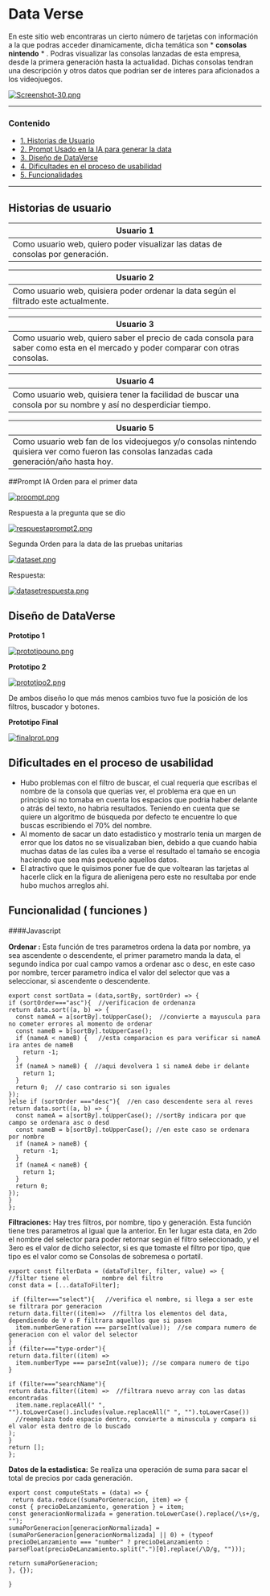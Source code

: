# Data Verse
En este sitio web encontraras un cierto número de tarjetas con información a la que podras acceder dinamicamente, dicha temática son * **consolas nintendo** * .
Podras visualizar las consolas lanzadas de esta empresa, desde la primera generación hasta la actualidad.
Dichas consolas tendran una descripción y otros datos que podrian ser de interes para aficionados a los videojuegos.

[![Screenshot-30.png](https://i.postimg.cc/SxgNY2Hj/Screenshot-30.png)](https://postimg.cc/cv8NVHxN)

------
### Contenido
* [ 1. Historias de Usuario](#historias-de-usuario)
* [2. Prompt Usado en la IA para generar la data](Prompt-IA)
* [ 3. Diseño de DataVerse](#diseño-de-dataverse)
* [ 4. Dificultades en el proceso de usabilidad](#dificultades-en-el-proceso-de-usabilidad)
* [ 5. Funcionalidades](#funcionalidad-funciones)
------

## Historias de usuario

| Usuario    1      |
| -----------------|
| Como usuario web, quiero poder visualizar las datas de consolas por generación. |

| Usuario   2      |
| -----------------|
| Como usuario web, quisiera poder ordenar la data según el filtrado este actualmente.       |

| Usuario   3      |
| -----------------|
| Como usuario web, quiero saber el precio de cada consola para saber como esta en el mercado y poder comparar con otras consolas. |

| Usuario   4      |
| -----------------|
| Como usuario web, quisiera tener la facilidad de buscar una consola por su nombre y así no desperdiciar tiempo.  |

| Usuario   5      |
| -----------------|
| Como usuario web fan de los videojuegos y/o consolas nintendo quisiera ver como fueron las consolas lanzadas cada generación/año hasta hoy. |

##Prompt IA
Orden para el primer data

[![proompt.png](https://i.postimg.cc/h4MxGPcj/proompt.png)](https://postimg.cc/K4k4qbKS)

Respuesta a la pregunta que se dio

[![respuestaprompt2.png](https://i.postimg.cc/cCJv3w0J/respuestaprompt2.png)](https://postimg.cc/Q9RNGBBL)

Segunda Orden para la data de las pruebas unitarias

[![dataset.png](https://i.postimg.cc/SNBKSw2R/dataset.png)](https://postimg.cc/vcvyX2vw)

Respuesta:

[![datasetrespuesta.png](https://i.postimg.cc/rsvqprp3/datasetrespuesta.png)](https://postimg.cc/kRF01DKv)


## Diseño de DataVerse
**Prototipo 1**

[![prototipouno.png](https://i.postimg.cc/j2C3d9VM/prototipouno.png)](https://postimg.cc/LgK3xx8P)

**Prototipo 2**

[![prototipo2.png](https://i.postimg.cc/59kkkxvT/prototipo2.png)](https://postimg.cc/K4BN1h0D)

De ambos diseño lo que más menos cambios tuvo fue la posición de los filtros, buscador y botones.

**Prototipo Final**

[![finalprot.png](https://i.postimg.cc/ZRLXvy50/finalprot.png)](https://postimg.cc/62yMDqRN)

## Dificultades en el proceso de usabilidad

* Hubo problemas con el filtro de buscar, el cual requeria que escribas el nombre de la consola que querias ver, el problema era que en un principio si no tomaba en cuenta los espacios que podria haber delante o atrás del texto, no habria resultados. Teniendo en cuenta que se quiere un algoritmo de búsqueda por defecto te encuentre lo que buscas escribiendo el 70% del nombre.
* Al momento de sacar un dato estadistico y mostrarlo tenia un margen de error que los datos no se visualizaban bien, debido a que cuando habia muchas datas de las cules iba a verse el resultado el tamaño se encogia haciendo que sea más pequeño aquellos datos.
* El atractivo que le quisimos poner fue de que voltearan las tarjetas al hacerle click en la figura de alienigena pero este no resultaba por ende hubo muchos arreglos ahi.

## Funcionalidad ( funciones )

####Javascript　

**Ordenar :** Esta función de tres parametros ordena la data por nombre, ya sea ascendente o descendente, el primer parametro manda la data, el segundo indica por cual campo vamos a ordenar asc o desc, en este caso por nombre, tercer parametro indica el valor del selector que vas a seleccionar, si ascendente o descendente.

    export const sortData = (data,sortBy, sortOrder) => {
    if (sortOrder==="asc"){  //verificacion de ordenanza
    return data.sort((a, b) => {
      const nameA = a[sortBy].toUpperCase();  //convierte a mayuscula para no cometer errores al momento de ordenar
      const nameB = b[sortBy].toUpperCase();
      if (nameA < nameB) {   //esta comparacion es para verificar si nameA ira antes de nameB
        return -1;
      }
      if (nameA > nameB) {  //aqui devolvera 1 si nameA debe ir delante
        return 1;
      }
      return 0;  // caso contrario si son iguales
    });
    }else if (sortOrder ==="desc"){  //en caso descendente sera al reves
    return data.sort((a, b) => {
      const nameA = a[sortBy].toUpperCase(); //sortBy indicara por que campo se ordenara asc o desd
      const nameB = b[sortBy].toUpperCase(); //en este caso se ordenara por nombre
      if (nameA > nameB) {
        return -1;
      }
      if (nameA < nameB) {
        return 1;
      }
      return 0;
    });
    }
    };

**Filtraciones:** Hay tres filtros, por nombre, tipo y generación. Esta función tiene tres parametros al igual que la anterior. En 1er lugar esta data, en 2do el nombre del selector para poder retornar según el filtro seleccionado, y el 3ero es el valor de dicho selector, si es que tomaste el filtro por tipo, que tipo es el valor como se Consolas de sobremesa o portatil.

    export const filterData = (dataToFilter, filter, value) => {   //filter tiene el         nombre del filtro
    const data = [...dataToFilter];

     if (filter==="select"){   //verifica el nombre, si llega a ser este se filtrara por generacion
    return data.filter((item)=>  //filtra los elementos del data, dependiendo de V o F filtrara aquellos que si pasen
      item.numberGeneration === parseInt(value));  //se compara numero de generacion con el valor del selector
    }
    if (filter==="type-order"){
    return data.filter((item) =>
      item.numberType === parseInt(value)); //se compara numero de tipo
    }

    if (filter==="searchName"){
    return data.filter((item) =>  //filtrara nuevo array con las datas encontradas
      item.name.replaceAll(" ", "").toLowerCase().includes(value.replaceAll(" ", "").toLowerCase())
      //reemplaza todo espacio dentro, convierte a minuscula y compara si el valor esta dentro de lo buscado
    );
    }
    return [];
    };

**Datos de la estadistica:** Se realiza una operación de suma para sacar el total de precios por cada generación.

    export const computeStats = (data) => {
     return data.reduce((sumaPorGeneracion, item) => {
    const { precioDeLanzamiento, generation } = item;
    const generacionNormalizada = generation.toLowerCase().replace(/\s+/g, "");
    sumaPorGeneracion[generacionNormalizada] = (sumaPorGeneracion[generacionNormalizada] || 0) + (typeof precioDeLanzamiento === "number" ? precioDeLanzamiento : parseFloat(precioDeLanzamiento.split(".")[0].replace(/\D/g, "")));

    return sumaPorGeneracion;
    }, {});

    }
